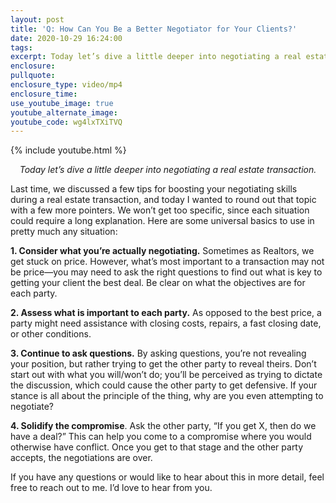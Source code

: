 ```yaml
---
layout: post
title: 'Q: How Can You Be a Better Negotiator for Your Clients?'
date: 2020-10-29 16:24:00
tags:
excerpt: Today let’s dive a little deeper into negotiating a real estate transaction.
enclosure:
pullquote:
enclosure_type: video/mp4
enclosure_time:
use_youtube_image: true
youtube_alternate_image:
youtube_code: wg4lxTXiTVQ
---
```


{% include youtube.html %}

<p style="text-align: center;"><em>Today let’s dive a little deeper into negotiating a real estate transaction.</em></p>

Last time, we discussed a few tips for boosting your negotiating skills during a real estate transaction, and today I wanted to round out that topic with a few more pointers. We won’t get too specific, since each situation could require a long explanation. Here are some universal basics to use in pretty much any situation:

**1\. Consider what you’re actually negotiating.** Sometimes as Realtors, we get stuck on price. However, what’s most important to a transaction may not be price—you may need to ask the right questions to find out what is key to getting your client the best deal. Be clear on what the objectives are for each party.

**2\. Assess what is important to each party.** As opposed to the best price, a party might need assistance with closing costs, repairs, a fast closing date, or other conditions.

**3\. Continue to ask questions.** By asking questions, you’re not revealing your position, but rather trying to get the other party to reveal theirs. Don’t start out with what you will/won’t do; you’ll be perceived as trying to dictate the discussion, which could cause the other party to get defensive. If your stance is all about the principle of the thing, why are you even attempting to negotiate?

**4\. Solidify the compromise**. Ask the other party, “If you get X, then do we have a deal?” This can help you come to a compromise where you would otherwise have conflict. Once you get to that stage and the other party accepts, the negotiations are over.

If you have any questions or would like to hear about this in more detail, feel free to reach out to me. I’d love to hear from you.